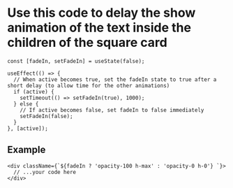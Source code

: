 # Use this code to delay the show animation of the text inside the children of the square card

```tsx
const [fadeIn, setFadeIn] = useState(false);

useEffect(() => {
  // When active becomes true, set the fadeIn state to true after a short delay (to allow time for the other animations)
  if (active) {
    setTimeout(() => setFadeIn(true), 1000);
  } else {
    // If active becomes false, set fadeIn to false immediately
    setFadeIn(false);
  }
}, [active]);
```

## Example

```tsx
<div className={`${fadeIn ? 'opacity-100 h-max' : 'opacity-0 h-0'} `}>
  // ...your code here
</div>
```

